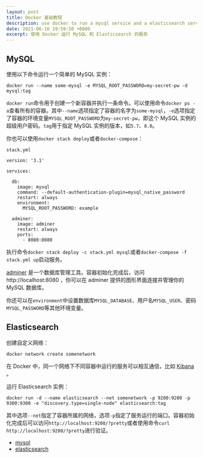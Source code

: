```yaml
---
layout: post
title: Docker 基础教程
description: use docker to run a mysql service and a elasticsearch service
date: 2021-06-16 19:59:50 +0800
excerpt: 使用 Docker 运行 MySQL 和 Elasticsearch 的服务
---
```


## MySQL

使用以下命令运行一个简单的 MySQL 实例：

`docker run --name some-mysql -e MYSQL_ROOT_PASSWORD=my-secret-pw -d mysql:tag`

`docker run`命令用于创建一个新容器并执行一条命令。可以使用命令`docker ps -a`查看所有的容器。其中`--name`选项指定了容器的名字为`some-mysql`，`-e`选项指定了容器的环境变量`MYSQL_ROOT_PASSWORD`为`my-secret-pw`，即这个 MySQL 实例的超级用户密码。`tag`用于指定 MySQL 实例的版本，如`5.7`、`8.0`。

你也可以使用`docker stack deploy`或者`docker-compose`：

`stack.yml`

```
version: '3.1'

services:

  db:
    image: mysql
    command: --default-authentication-plugin=mysql_native_password
    restart: always
    environment:
      MYSQL_ROOT_PASSWORD: example

  adminer:
    image: adminer
    restart: always
    ports:
      - 8080:8080
```

执行命令`docker stack deploy -c stack.yml mysql`或者`docker-compose -f stack.yml up`启动服务。

[adminer](https://www.adminer.org/) 是一个数据库管理工具。容器初始化完成后，访问 http://localhost:8080 ，你可以在 adminer 提供的图形界面连接并管理你的 MySQL 数据库。

你还可以在`environment`中设置数据库`MYSQL_DATABASE`、用户名`MYSQL_USER`、密码`MYSQL_PASSWORD`等其他环境变量。

## Elasticsearch

创建自定义网络：

`docker network create somenetwork`

在 Docker 中，同一个网络下不同容器中运行的服务可以相互通信，比如 [Kibana](https://www.elastic.co/cn/kibana) 。

运行 Elasticsearch 实例：

`docker run -d --name elasticsearch --net somenetwork -p 9200:9200 -p 9300:9300 -e "discovery.type=single-node" elasticsearch:tag`

其中选项`--net`指定了容器所属的网络，选项`-p`指定了服务运行的端口。容器初始化完成后可以访问`http://localhost:9200/?pretty`或者使用命令`curl http://localhost:9200/?pretty`进行验证。

- [mysql](https://hub.docker.com/_/mysql)
- [elasticsearch](https://hub.docker.com/_/elasticsearch)